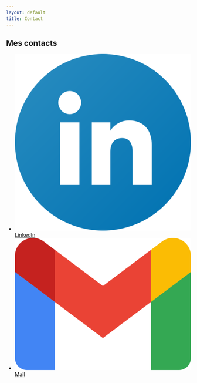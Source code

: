 ```yaml
---
layout: default
title: Contact
---
```


<div class="card floating">
  <h2>Mes contacts</h2>
  <ul>
    <li><img src="/assets/images/LinkedInLogo.png" class="icon"> <a href="https://www.linkedin.com/in/david-ton-448968304/">LinkedIn</a></li>
    <li><img src="/assets/images/GmailLogo.png" class="icon"> <a href="mailto:davidton2434@gmail.com">Mail</a></li>
  </ul>
</div>